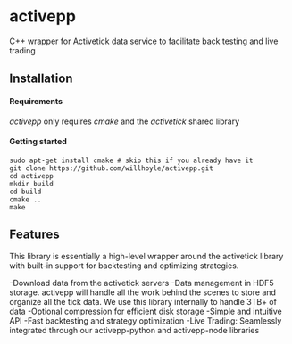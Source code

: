 # activepp
C++ wrapper for Activetick data service to facilitate back testing and live trading

## Installation

#### Requirements
*activepp* only requires *cmake* and the *activetick* shared library

#### Getting started
```
sudo apt-get install cmake # skip this if you already have it
git clone https://github.com/willhoyle/activepp.git
cd activepp
mkdir build
cd build 
cmake ..
make
```

## Features
This library is essentially a high-level wrapper around the activetick library with built-in support for backtesting and optimizing strategies.

-Download data from the activetick servers
-Data management in HDF5 storage. activepp will handle all the work behind the scenes to store and organize all the tick data. We use this library internally to handle 3TB+ of data
-Optional compression for efficient disk storage
-Simple and intuitive API
-Fast backtesting and strategy optimization
-Live Trading: Seamlessly integrated through our activepp-python and activepp-node libraries 




